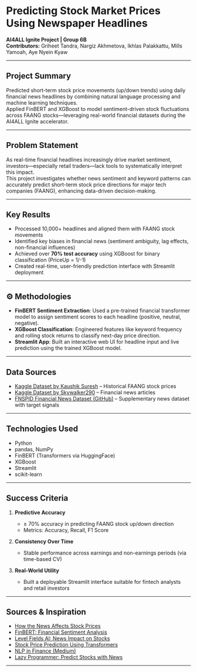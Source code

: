 # Predicting Stock Market Prices Using Newspaper Headlines  
**AI4ALL Ignite Project | Group 6B**  
**Contributors:** Griheet Tandra, Nargiz Akhmetova, Ikhlas Palakkattu, Mills Yamoah, Aye Nyein Kyaw  

---

##  Project Summary  
Predicted short-term stock price movements (up/down trends) using daily financial news headlines by combining natural language processing and machine learning techniques.  
Applied FinBERT and XGBoost to model sentiment-driven stock fluctuations across FAANG stocks—leveraging real-world financial datasets during the AI4ALL Ignite accelerator.

---

##  Problem Statement  
As real-time financial headlines increasingly drive market sentiment, investors—especially retail traders—lack tools to systematically interpret this impact.  
This project investigates whether news sentiment and keyword patterns can accurately predict short-term stock price directions for major tech companies (FAANG), enhancing data-driven decision-making.

---

##  Key Results  
-  Processed 10,000+ headlines and aligned them with FAANG stock movements  
-  Identified key biases in financial news (sentiment ambiguity, lag effects, non-financial influences)  
-  Achieved over **70% test accuracy** using XGBoost for binary classification (PriceUp = 1/-1)  
-  Created real-time, user-friendly prediction interface with Streamlit deployment

---

## ⚙ Methodologies  
- **FinBERT Sentiment Extraction**: Used a pre-trained financial transformer model to assign sentiment scores to each headline (positive, neutral, negative).  
- **XGBoost Classification**: Engineered features like keyword frequency and rolling stock returns to classify next-day price direction.  
- **Streamlit App**: Built an interactive web UI for headline input and live prediction using the trained XGBoost model.

---

##  Data Sources  
-  [Kaggle Dataset by Kaushik Suresh](https://www.kaggle.com/datasets/kaushiksuresh147/faang-stock-data) – Historical FAANG stock prices  
-  [Kaggle Dataset by Skywalker290](https://www.kaggle.com/datasets/saife245/news-headlines-dataset-for-stock-sentiment-analysis) – Financial news articles  
-  [FNSPID Financial News Dataset (GitHub)](https://github.com/gdmarmerola/FNSPID) – Supplementary news dataset with target signals

---

##  Technologies Used  
- Python  
- pandas, NumPy  
- FinBERT (Transformers via HuggingFace)  
- XGBoost  
- Streamlit  
- scikit-learn  

---

##  Success Criteria  
1. **Predictive Accuracy**  
   - ≥ 70% accuracy in predicting FAANG stock up/down direction  
   - Metrics: Accuracy, Recall, F1 Score  

2. **Consistency Over Time**  
   - Stable performance across earnings and non-earnings periods (via time-based CV)  

4. **Real-World Utility**  
   - Built a deployable Streamlit interface suitable for fintech analysts and retail investors  

---

##  Sources & Inspiration  
- [How the News Affects Stock Prices](https://www.investopedia.com/ask/answers/155.asp)  
- [FinBERT: Financial Sentiment Analysis](https://arxiv.org/abs/1908.10063)  
- [Level Fields AI: News Impact on Stocks](https://www.levelfields.ai/news/impact-of-news-on-stock-prices)  
- [Stock Price Prediction Using Transformers](https://medium.com/@Matthew_Frank/stock-price-prediction-using-transformers-2d84341ff213)  
- [NLP in Finance (Medium)](https://leomercanti.medium.com/natural-language-processing-nlp-in-finance-how-ai-is-transforming-market-analysis-9b7c4d2c5c61)  
- [Lazy Programmer: Predict Stocks with News](https://lazyprogrammer.me/free-exercise-predict-stocks-with-news-other-ml-news/)

---

